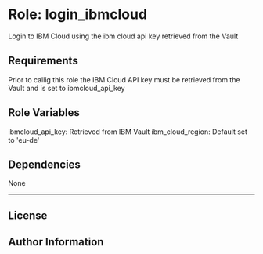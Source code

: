 Role: login_ibmcloud
=========

Login to IBM Cloud using the ibm cloud api key retrieved from the Vault

Requirements
------------

Prior to callig this role the IBM Cloud API key must be retrieved from the Vault and is set to ibmcloud_api_key

Role Variables
--------------

ibmcloud_api_key: Retrieved from IBM Vault
ibm_cloud_region: Default set to 'eu-de'

Dependencies
------------

None

----------------

License
-------


Author Information
------------------
